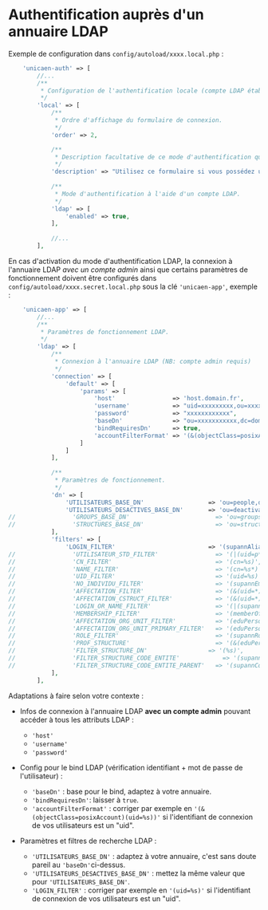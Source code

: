 Authentification auprès d'un annuaire LDAP
==========================================

Exemple de configuration dans `config/autoload/xxxx.local.php` :

```php
    'unicaen-auth' => [
        //...
        /**
         * Configuration de l'authentification locale (compte LDAP établissement, ou compte BDD application).
         */
        'local' => [
            /**
             * Ordre d'affichage du formulaire de connexion.
             */
            'order' => 2,

            /**
             * Description facultative de ce mode d'authentification qui apparaîtra sur la page de connexion.
             */
            'description' => "Utilisez ce formulaire si vous possédez un compte LDAP établissement ou un compte local dédié à l'application.",
            
            /**
             * Mode d'authentification à l'aide d'un compte LDAP.
             */
            'ldap' => [
                'enabled' => true,
            ],
            
            //...
        ],
```

En cas d'activation du mode d'authentification LDAP, la connexion à l'annuaire LDAP *avec un compte admin* ainsi
que certains paramètres de fonctionnement doivent être configurés dans `config/autoload/xxxx.secret.local.php` 
sous la clé `'unicaen-app'`, exemple :

```php
    'unicaen-app' => [
        //...
        /**
         * Paramètres de fonctionnement LDAP.
         */
        'ldap' => [
            /**
             * Connexion à l'annuaire LDAP (NB: compte admin requis)
             */
            'connection' => [
                'default' => [
                    'params' => [
                        'host'                => 'host.domain.fr',
                        'username'            => "uid=xxxxxxxxx,ou=xxxxxxxxxx,dc=domain,dc=fr",
                        'password'            => "xxxxxxxxxxxx",
                        'baseDn'              => "ou=xxxxxxxxxxx,dc=domain,dc=fr",
                        'bindRequiresDn'      => true,
                        'accountFilterFormat' => '(&(objectClass=posixAccount)(supannAliasLogin=%s))',
                    ]
                ]
            ],
            
            /**
             * Paramètres de fonctionnement.
             */
            'dn' => [
                'UTILISATEURS_BASE_DN'                  => 'ou=people,dc=domain,dc=fr',
                'UTILISATEURS_DESACTIVES_BASE_DN'       => 'ou=deactivated,dc=domain,dc=fr',
//                'GROUPS_BASE_DN'                        => 'ou=groups,dc=domain,dc=fr',
//                'STRUCTURES_BASE_DN'                    => 'ou=structures,dc=domain,dc=fr',
            ],
            'filters' => [
                'LOGIN_FILTER'                          => '(supannAliasLogin=%s)',
//                'UTILISATEUR_STD_FILTER'                => '(|(uid=p*)(&(uid=e*)(eduPersonAffiliation=student)))',
//                'CN_FILTER'                             => '(cn=%s)',
//                'NAME_FILTER'                           => '(cn=%s*)',
//                'UID_FILTER'                            => '(uid=%s)',
//                'NO_INDIVIDU_FILTER'                    => '(supannEmpId=%08s)',
//                'AFFECTATION_FILTER'                    => '(&(uid=*)(eduPersonOrgUnitDN=%s))',
//                'AFFECTATION_CSTRUCT_FILTER'            => '(&(uid=*)(|(ucbnSousStructure=%s;*)(supannAffectation=%s;*)))',
//                'LOGIN_OR_NAME_FILTER'                  => '(|(supannAliasLogin=%s)(cn=%s*))',
//                'MEMBERSHIP_FILTER'                     => '(memberOf=%s)',
//                'AFFECTATION_ORG_UNIT_FILTER'           => '(eduPersonOrgUnitDN=%s)',
//                'AFFECTATION_ORG_UNIT_PRIMARY_FILTER'   => '(eduPersonPrimaryOrgUnitDN=%s)',
//                'ROLE_FILTER'                           => '(supannRoleEntite=[role={SUPANN}%s][type={SUPANN}%s][code=%s]*)',
//                'PROF_STRUCTURE'                        => '(&(eduPersonAffiliation=teacher)(eduPersonOrgUnitDN=%s))',
//                'FILTER_STRUCTURE_DN'		            => '(%s)',
//                'FILTER_STRUCTURE_CODE_ENTITE'	        => '(supannCodeEntite=%s)',
//                'FILTER_STRUCTURE_CODE_ENTITE_PARENT'   => '(supannCodeEntiteParent=%s)',
            ],
        ],
```

Adaptations à faire selon votre contexte :

- Infos de connexion à l'annuaire LDAP **avec un compte admin** pouvant accéder à tous les attributs LDAP : 
  - `'host'`
  - `'username'`
  - `'password'`

- Config pour le bind LDAP (vérification identifiant + mot de passe de l'utilisateur) :  
  - `'baseDn'` : base pour le bind, adaptez à votre annuaire.
  - `'bindRequiresDn'`: laisser à `true`.
  - `'accountFilterFormat'` : corriger par exemple en `'(&(objectClass=posixAccount)(uid=%s))'` si l'identifiant de 
    connexion de vos utilisateurs est un "uid".

- Paramètres et filtres de recherche LDAP :       
  - `'UTILISATEURS_BASE_DN'` : adaptez à votre annuaire, c'est sans doute pareil au `'baseDn'`ci-dessus.
  - `'UTILISATEURS_DESACTIVES_BASE_DN'` : mettez la même valeur que pour `'UTILISATEURS_BASE_DN'`.
  - `'LOGIN_FILTER'` : corriger par exemple en `'(uid=%s)'` si l'identifiant de 
    connexion de vos utilisateurs est un "uid".
